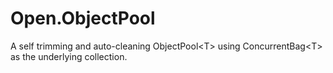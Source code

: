 # Open.ObjectPool
A self trimming and auto-cleaning ObjectPool&lt;T> using ConcurrentBag&lt;T> as the underlying collection.
